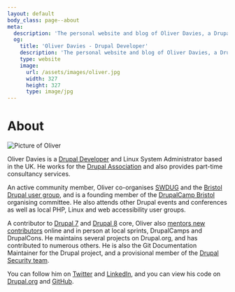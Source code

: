 ```yaml
---
layout: default
body_class: page--about
meta:
  description: 'The personal website and blog of Oliver Davies, a Drupal Developer and System Administrator from Wales, UK.'
  og:
    title: 'Oliver Davies - Drupal Developer'
    description: 'The personal website and blog of Oliver Davies, a Drupal Developer and System Administrator from Wales, UK.'
    type: website
    image:
      url: /assets/images/oliver.jpg
      width: 327
      height: 327
      type: image/jpg
---
```

# About

<img src="{{ site.gravatar.url }}?s=85" alt="Picture of Oliver" class="img-circle">

Oliver Davies is a <a href="{{ site.drupalorg.nice }}">Drupal Developer</a> and Linux System Administrator based in the UK. He works for the [Drupal Association](https://assoc.drupal.org) and also provides part-time consultancy services.

An active community member, Oliver co-organises <a href="{{ site.meetups.swdug.url }}">SWDUG</a> and the <a href="{{ site.meetups.drupalbristol.url }}">Bristol Drupal user group</a>, and is a founding member of the [DrupalCamp Bristol](http://2015.drupalcampbristol.co.uk) organising committee. He also attends other Drupal events and conferences as well as local PHP, Linux and web accessibility user groups.

A contributor to [Drupal 7](http://cgit.drupalcode.org/drupal/log/?h=7.x&qt=grep&q=opdavies) and [Drupal 8](http://cgit.drupalcode.org/drupal/log/?h=8.0.x&qt=grep&q=opdavies) core, Oliver also <a href="{{ site.drupalorg.url }}/people-mentored">mentors new contributors</a> online and in person at local sprints, DrupalCamps and DrupalCons. He maintains several projects on Drupal.org, and has contributed to numerous others. He is also the Git Documentation Maintainer for the Drupal project, and a provisional member of the [Drupal Security team](https://www.drupal.org/security-team).

You can follow him on <a href="{{ site.twitter.url }}">Twitter</a> and <a href="{{ site.linkedin.url }}">LinkedIn</a>, and you can view his code on <a href="{{ site.drupalorg.url }}/track/code">Drupal.org</a> and <a href="{{ site.github.url }}?tab=activity">GitHub</a>.
